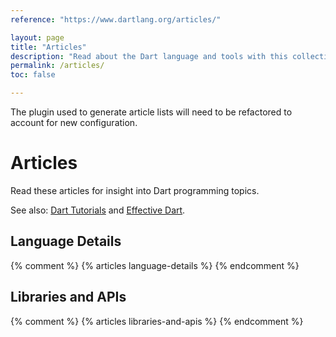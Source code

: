 ```yaml
---
reference: "https://www.dartlang.org/articles/"

layout: page
title: "Articles"
description: "Read about the Dart language and tools with this collection of articles, style guides, and more."
permalink: /articles/
toc: false

---
```

<p class="alert alert-danger">
  The plugin used to generate article lists will need to be refactored to account for new configuration.
</p>

<h1>Articles</h1>

<p>
Read these articles for insight into Dart programming topics.
</p>

<p>
See also: <a href="/tutorials/">Dart Tutorials</a> and
<a href="/guides/effective-dart/">Effective Dart</a>.
</p>

<h2>Language Details</h2>
{% comment %}
  {% articles language-details %}
{% endcomment %}

<h2>Libraries and APIs</h2>
{% comment %}
  {% articles libraries-and-apis %}
{% endcomment %}


